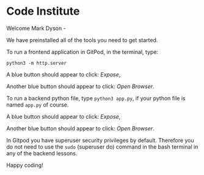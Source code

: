 # Code Institute

Welcome Mark Dyson - 

We have preinstalled all of the tools you need to get started.

To run a frontend application in GitPod, in the terminal, type:

`python3 -m http.server`

A blue button should appear to click: *Expose*,

Another blue button should appear to click: *Open Browser*.

To run a backend python file, type `python3 app.py`, if your python file is named `app.py` of course.

A blue button should appear to click: *Expose*,

Another blue button should appear to click: *Open Browser*.

In Gitpod you have superuser security privileges by default. Therefore you do not need to use the `sudo` (superuser do) command in the bash terminal in any of the backend lessons. 

Happy coding!

